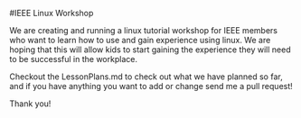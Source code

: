 #IEEE Linux Workshop

We are creating and running a linux tutorial workshop for IEEE members who want to learn how to use and gain experience using linux. We are hoping that this will allow kids to start gaining the experience they will need to be successful in the workplace.

Checkout the LessonPlans.md to check out what we have planned so far, and if you have anything you want to add or change send me a pull request!

Thank you!
